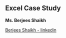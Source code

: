 ## Excel Case Study

**Ms. Berjees Shaikh**

[Berjees Shaikh - linkedin](https://www.linkedin.com/in/berjeesshaikh/)
